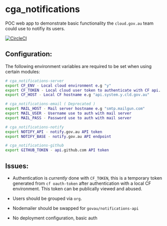 # cga_notifications

POC web app to demonstrate basic functionality the `cloud.gov.au` team could use to notifiy its users.

[![CircleCI](https://circleci.com/gh/govau/cga_notifications.svg?style=svg)](https://circleci.com/gh/govau/cga_notifications)

## Configuration:
The following environment variables are required to be set when using certain modules:

```bash
# cga_notifications-server
export CF_ENV - Local cloud environment e.g "y"
export CF_TOKEN - Local cloud user token to authenticate with CF api.
export CF_HOST - Local CF hostname e.g "api.system.y.cld.gov.au"

# cga_notifications-email ( Deprecated )
export MAIL_HOST - Mail server hostname e.g "smtp.mailgun.com"
export MAIL_USER - Username use to auth with mail server
export MAIL_PASS - Password use to auth with mail server

# cga_notifications-notify
export NOTIFY_API - notify.gov.au API token
export NOTIFY_BASE - notify.gov.au API endpoint 

# cga_notifications-github
export GITHUB_TOKEN - api.github.com API token 

```

## Issues:
- Authentication is _currently_ done with `CF_TOKEN`, this is a temporary token generated from `cf oauth-token` after authentication with a local CF environment. This token can be publically viewed and abused.

- Users should be grouped via `org`.

- Nodemailer should be swapped for `govau/notifications-api`

- No deployment configuration, basic auth 


